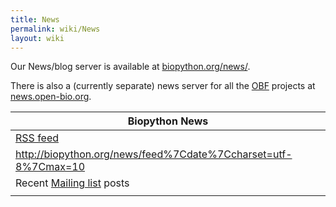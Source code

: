 ```yaml
---
title: News
permalink: wiki/News
layout: wiki
---
```


Our News/blog server is available at
[biopython.org/news/](http://biopython.org/news/).

There is also a (currently separate) news server for all the
[OBF](obf:OBF "wikilink") projects at
[news.open-bio.org](http://news.open-bio.org).

| Biopython News                                                              |
|-----------------------------------------------------------------------------|
| [RSS feed](http://biopython.org/news/feed)                                  |
| <rss><http://biopython.org/news/feed%7Cdate%7Ccharset=utf-8%7Cmax=10></rss> |
| Recent [Mailing list](Mailing_lists "wikilink") posts                       |
||


